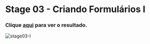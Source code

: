 # Stage 03 - Criando Formulários I

### Clique [aqui](https://franzwarm.github.io/rocketseat-explorer/nivel03/01-criando-formularios-I) para ver o resultado.

![stage03-I](https://user-images.githubusercontent.com/80177177/194682982-61444c4d-f91a-4070-a537-9c9517543927.png)
